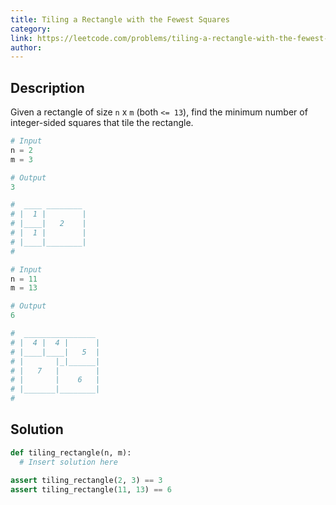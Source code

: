 ```yaml
---
title: Tiling a Rectangle with the Fewest Squares
category:
link: https://leetcode.com/problems/tiling-a-rectangle-with-the-fewest-squares/
author:
---
```


## Description

Given a rectangle of size `n` x `m` (both `<= 13`), find the minimum number of integer-sided squares that tile the rectangle.

```python
# Input
n = 2
m = 3

# Output
3

#  ____ ________
# |  1 |        |
# |____|   2    |
# |  1 |        |
# |____|________|
#
```

```python
# Input
n = 11
m = 13

# Output
6

#  ________________
# |  4 |  4 |      |
# |____|____|   5  |
# |       |_|______|
# |   7   |        |
# |       |    6   |
# |_______|________|
#
```

## Solution

```python
def tiling_rectangle(n, m):
  # Insert solution here

assert tiling_rectangle(2, 3) == 3
assert tiling_rectangle(11, 13) == 6
```
